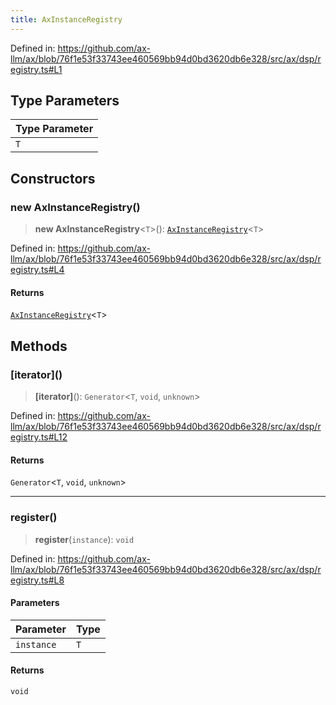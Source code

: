 ```yaml
---
title: AxInstanceRegistry
---
```


Defined in: https://github.com/ax-llm/ax/blob/76f1e53f33743ee460569bb94d0bd3620db6e328/src/ax/dsp/registry.ts#L1

## Type Parameters

| Type Parameter |
| ------ |
| `T` |

## Constructors

<a id="constructors"></a>

### new AxInstanceRegistry()

> **new AxInstanceRegistry**\<`T`\>(): [`AxInstanceRegistry`](/api/#03-apidocs/classaxinstanceregistry)\<`T`\>

Defined in: https://github.com/ax-llm/ax/blob/76f1e53f33743ee460569bb94d0bd3620db6e328/src/ax/dsp/registry.ts#L4

#### Returns

[`AxInstanceRegistry`](/api/#03-apidocs/classaxinstanceregistry)\<`T`\>

## Methods

<a id="iterator"></a>

### \[iterator\]()

> **\[iterator\]**(): `Generator`\<`T`, `void`, `unknown`\>

Defined in: https://github.com/ax-llm/ax/blob/76f1e53f33743ee460569bb94d0bd3620db6e328/src/ax/dsp/registry.ts#L12

#### Returns

`Generator`\<`T`, `void`, `unknown`\>

***

<a id="register"></a>

### register()

> **register**(`instance`): `void`

Defined in: https://github.com/ax-llm/ax/blob/76f1e53f33743ee460569bb94d0bd3620db6e328/src/ax/dsp/registry.ts#L8

#### Parameters

| Parameter | Type |
| ------ | ------ |
| `instance` | `T` |

#### Returns

`void`

